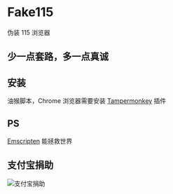 # Fake115

伪装 115 浏览器

## 少一点套路，多一点真诚

## 安装

油猴脚本，Chrome 浏览器需要安装 [Tampermonkey](https://chrome.google.com/webstore/detail/dhdgffkkebhmkfjojejmpbldmpobfkfo) 插件

## PS

[Emscripten](http://kripken.github.io/emscripten-site) 能拯救世界

## 支付宝捐助

![支付宝捐助](https://github.com/kkHAIKE/fake115/blob/master/qrcode.png)
